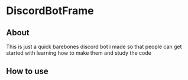 # DiscordBotFrame

## About

This is just a quick barebones discord bot i made so that people can get started 
with learning how to make them and study the code

## How to use
